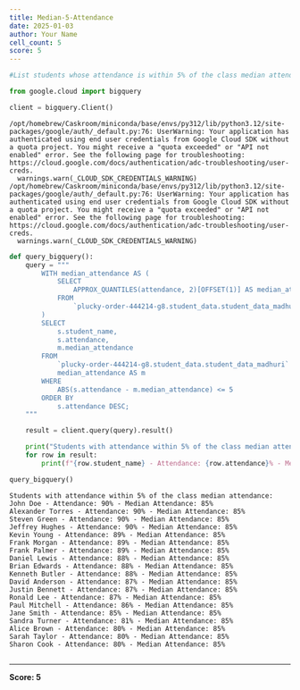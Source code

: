 ```yaml
---
title: Median-5-Attendance
date: 2025-01-03
author: Your Name
cell_count: 5
score: 5
---
```


```python
#List students whose attendance is within 5% of the class median attendance.
```


```python
from google.cloud import bigquery
```


```python
client = bigquery.Client()
```

    /opt/homebrew/Caskroom/miniconda/base/envs/py312/lib/python3.12/site-packages/google/auth/_default.py:76: UserWarning: Your application has authenticated using end user credentials from Google Cloud SDK without a quota project. You might receive a "quota exceeded" or "API not enabled" error. See the following page for troubleshooting: https://cloud.google.com/docs/authentication/adc-troubleshooting/user-creds. 
      warnings.warn(_CLOUD_SDK_CREDENTIALS_WARNING)
    /opt/homebrew/Caskroom/miniconda/base/envs/py312/lib/python3.12/site-packages/google/auth/_default.py:76: UserWarning: Your application has authenticated using end user credentials from Google Cloud SDK without a quota project. You might receive a "quota exceeded" or "API not enabled" error. See the following page for troubleshooting: https://cloud.google.com/docs/authentication/adc-troubleshooting/user-creds. 
      warnings.warn(_CLOUD_SDK_CREDENTIALS_WARNING)



```python
def query_bigquery():
    query = """
        WITH median_attendance AS (
            SELECT 
                APPROX_QUANTILES(attendance, 2)[OFFSET(1)] AS median_attendance
            FROM 
                `plucky-order-444214-g8.student_data.student_data_madhuri`
        )
        SELECT 
            s.student_name, 
            s.attendance, 
            m.median_attendance
        FROM 
            `plucky-order-444214-g8.student_data.student_data_madhuri` AS s, 
            median_attendance AS m
        WHERE 
            ABS(s.attendance - m.median_attendance) <= 5
        ORDER BY 
            s.attendance DESC;
    """

    result = client.query(query).result()

    print("Students with attendance within 5% of the class median attendance:")
    for row in result:
        print(f"{row.student_name} - Attendance: {row.attendance}% - Median Attendance: {row.median_attendance}%")

query_bigquery()

```

    Students with attendance within 5% of the class median attendance:
    John Doe - Attendance: 90% - Median Attendance: 85%
    Alexander Torres - Attendance: 90% - Median Attendance: 85%
    Steven Green - Attendance: 90% - Median Attendance: 85%
    Jeffrey Hughes - Attendance: 90% - Median Attendance: 85%
    Kevin Young - Attendance: 89% - Median Attendance: 85%
    Frank Morgan - Attendance: 89% - Median Attendance: 85%
    Frank Palmer - Attendance: 89% - Median Attendance: 85%
    Daniel Lewis - Attendance: 88% - Median Attendance: 85%
    Brian Edwards - Attendance: 88% - Median Attendance: 85%
    Kenneth Butler - Attendance: 88% - Median Attendance: 85%
    David Anderson - Attendance: 87% - Median Attendance: 85%
    Justin Bennett - Attendance: 87% - Median Attendance: 85%
    Ronald Lee - Attendance: 87% - Median Attendance: 85%
    Paul Mitchell - Attendance: 86% - Median Attendance: 85%
    Jane Smith - Attendance: 85% - Median Attendance: 85%
    Sandra Turner - Attendance: 81% - Median Attendance: 85%
    Alice Brown - Attendance: 80% - Median Attendance: 85%
    Sarah Taylor - Attendance: 80% - Median Attendance: 85%
    Sharon Cook - Attendance: 80% - Median Attendance: 85%



```python

```


---
**Score: 5**
